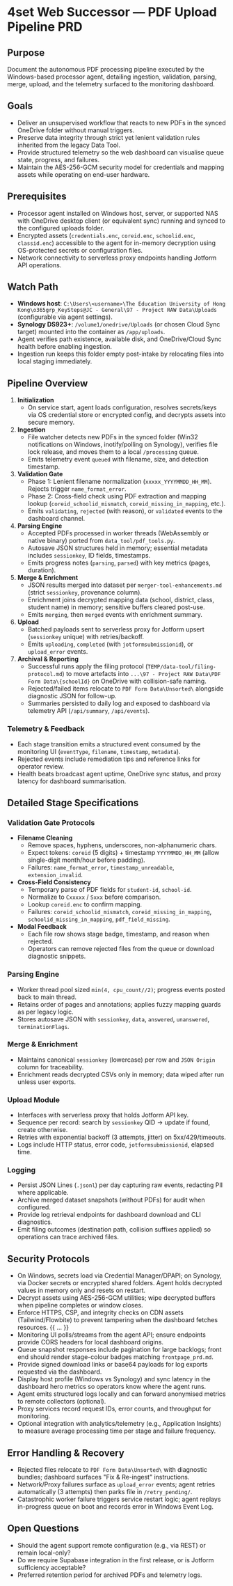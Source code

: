 # 4set Web Successor — PDF Upload Pipeline PRD

## Purpose
Document the autonomous PDF processing pipeline executed by the Windows-based processor agent, detailing ingestion, validation, parsing, merge, upload, and the telemetry surfaced to the monitoring dashboard.

## Goals
- Deliver an unsupervised workflow that reacts to new PDFs in the synced OneDrive folder without manual triggers.
- Preserve data integrity through strict yet lenient validation rules inherited from the legacy Data Tool.
- Provide structured telemetry so the web dashboard can visualise queue state, progress, and failures.
- Maintain the AES-256-GCM security model for credentials and mapping assets while operating on end-user hardware.

## Prerequisites
- Processor agent installed on Windows host, server, or supported NAS with OneDrive desktop client (or equivalent sync) running and synced to the configured uploads folder.
- Encrypted assets (`credentials.enc`, `coreid.enc`, `schoolid.enc`, `classid.enc`) accessible to the agent for in-memory decryption using OS-protected secrets or configuration files.
- Network connectivity to serverless proxy endpoints handling Jotform API operations.

## Watch Path
- **Windows host**: `C:\Users\<username>\The Education University of Hong Kong\o365grp_KeySteps@JC - General\97 - Project RAW Data\Uploads` (configurable via agent settings).
- **Synology DS923+**: `/volume1/onedrive/Uploads` (or chosen Cloud Sync target) mounted into the container as `/app/uploads`.
- Agent verifies path existence, available disk, and OneDrive/Cloud Sync health before enabling ingestion.
- Ingestion run keeps this folder empty post-intake by relocating files into local staging immediately.

## Pipeline Overview
1. **Initialization**
   - On service start, agent loads configuration, resolves secrets/keys via OS credential store or encrypted config, and decrypts assets into secure memory.
2. **Ingestion**
   - File watcher detects new PDFs in the synced folder (Win32 notifications on Windows, inotify/polling on Synology), verifies file lock release, and moves them to a local `/processing` queue.
   - Emits telemetry event `queued` with filename, size, and detection timestamp.
3. **Validation Gate**
   - Phase 1: Lenient filename normalization (`xxxxx_YYYYMMDD_HH_MM`). Rejects trigger `name_format_error`.
   - Phase 2: Cross-field check using PDF extraction and mapping lookup (`coreid_schoolid_mismatch`, `coreid_missing_in_mapping`, etc.).
   - Emits `validating`, `rejected` (with reason), or `validated` events to the dashboard channel.
4. **Parsing Engine**
   - Accepted PDFs processed in worker threads (WebAssembly or native binary) ported from `data_tool/pdf_tools.py`.
   - Autosave JSON structures held in memory; essential metadata includes `sessionkey`, ID fields, timestamps.
   - Emits progress notes (`parsing`, `parsed`) with key metrics (pages, duration).
5. **Merge & Enrichment**
   - JSON results merged into dataset per `merger-tool-enhancements.md` (strict `sessionkey`, provenance column).
   - Enrichment joins decrypted mapping data (school, district, class, student name) in memory; sensitive buffers cleared post-use.
   - Emits `merging`, then `merged` events with enrichment summary.
6. **Upload**
   - Batched payloads sent to serverless proxy for Jotform upsert (`sessionkey` unique) with retries/backoff.
   - Emits `uploading`, `completed` (with `jotformsubmissionid`), or `upload_error` events.
7. **Archival & Reporting**
   - Successful runs apply the filing protocol (`TEMP/data-tool/filing-protocol.md`) to move artefacts into `...\97 - Project RAW Data\PDF Form Data\{schoolId}` on OneDrive with collision-safe naming.
   - Rejected/failed items relocate to `PDF Form Data\Unsorted\` alongside diagnostic JSON for follow-up.
   - Summaries persisted to daily log and exposed to dashboard via telemetry API (`/api/summary`, `/api/events`).

### Telemetry & Feedback
- Each stage transition emits a structured event consumed by the monitoring UI (`eventType`, `filename`, `timestamp`, `metadata`).
- Rejected events include remediation tips and reference links for operator review.
- Health beats broadcast agent uptime, OneDrive sync status, and proxy latency for dashboard summarisation.

## Detailed Stage Specifications

### Validation Gate Protocols
- **Filename Cleaning**
  - Remove spaces, hyphens, underscores, non-alphanumeric chars.
  - Expect tokens: `coreid` (5 digits) + timestamp `YYYYMMDD_HH_MM` (allow single-digit month/hour before padding).
  - Failures: `name_format_error`, `timestamp_unreadable`, `extension_invalid`.
- **Cross-Field Consistency**
  - Temporary parse of PDF fields for `student-id`, `school-id`.
  - Normalize to `Cxxxxx` / `Sxxx` before comparison.
  - Lookup `coreid.enc` to confirm mapping.
  - Failures: `coreid_schoolid_mismatch`, `coreid_missing_in_mapping`, `schoolid_missing_in_mapping`, `pdf_field_missing`.
- **Modal Feedback**
  - Each file row shows stage badge, timestamp, and reason when rejected.
  - Operators can remove rejected files from the queue or download diagnostic snippets.

### Parsing Engine
- Worker thread pool sized `min(4, cpu_count//2)`; progress events posted back to main thread.
- Retains order of pages and annotations; applies fuzzy mapping guards as per legacy logic.
- Stores autosave JSON with `sessionkey`, `data`, `answered`, `unanswered`, `terminationFlags`.

### Merge & Enrichment
- Maintains canonical `sessionkey` (lowercase) per row and `JSON Origin` column for traceability.
- Enrichment reads decrypted CSVs only in memory; data wiped after run unless user exports.

### Upload Module
- Interfaces with serverless proxy that holds Jotform API key.
- Sequence per record: search by `sessionkey` QID → update if found, create otherwise.
- Retries with exponential backoff (3 attempts, jitter) on 5xx/429/timeouts.
- Logs include HTTP status, error code, `jotformsubmissionid`, elapsed time.

### Logging
- Persist JSON Lines (`.jsonl`) per day capturing raw events, redacting PII where applicable.
- Archive merged dataset snapshots (without PDFs) for audit when configured.
- Provide log retrieval endpoints for dashboard download and CLI diagnostics.
- Emit filing outcomes (destination path, collision suffixes applied) so operations can trace archived files.

## Security Protocols
- On Windows, secrets load via Credential Manager/DPAPI; on Synology, via Docker secrets or encrypted shared folders. Agent holds decrypted values in memory only and resets on restart.
- Decrypt assets using AES-256-GCM utilities; wipe decrypted buffers when pipeline completes or window closes.
- Enforce HTTPS, CSP, and integrity checks on CDN assets (Tailwind/Flowbite) to prevent tampering when the dashboard fetches resources.
{{ ... }}
- Monitoring UI polls/streams from the agent API; ensure endpoints provide CORS headers for local dashboard origins.
- Queue snapshot responses include pagination for large backlogs; front end should render stage-colour badges matching `frontpage_prd.md`.
- Provide signed download links or base64 payloads for log exports requested via the dashboard.
- Display host profile (Windows vs Synology) and sync latency in the dashboard hero metrics so operators know where the agent runs.
- Agent emits structured logs locally and can forward anonymised metrics to remote collectors (optional).
- Proxy services record request IDs, error counts, and throughput for monitoring.
- Optional integration with analytics/telemetry (e.g., Application Insights) to measure average processing time per stage and failure frequency.

## Error Handling & Recovery
- Rejected files relocate to `PDF Form Data\Unsorted\` with diagnostic bundles; dashboard surfaces "Fix & Re-ingest" instructions.
- Network/Proxy failures surface as `upload_error` events; agent retries automatically (3 attempts) then parks file in `/retry_pending/`.
- Catastrophic worker failure triggers service restart logic; agent replays in-progress queue on boot and records error in Windows Event Log.

## Open Questions
- Should the agent support remote configuration (e.g., via REST) or remain local-only?
- Do we require Supabase integration in the first release, or is Jotform sufficiency acceptable?
- Preferred retention period for archived PDFs and telemetry logs.
